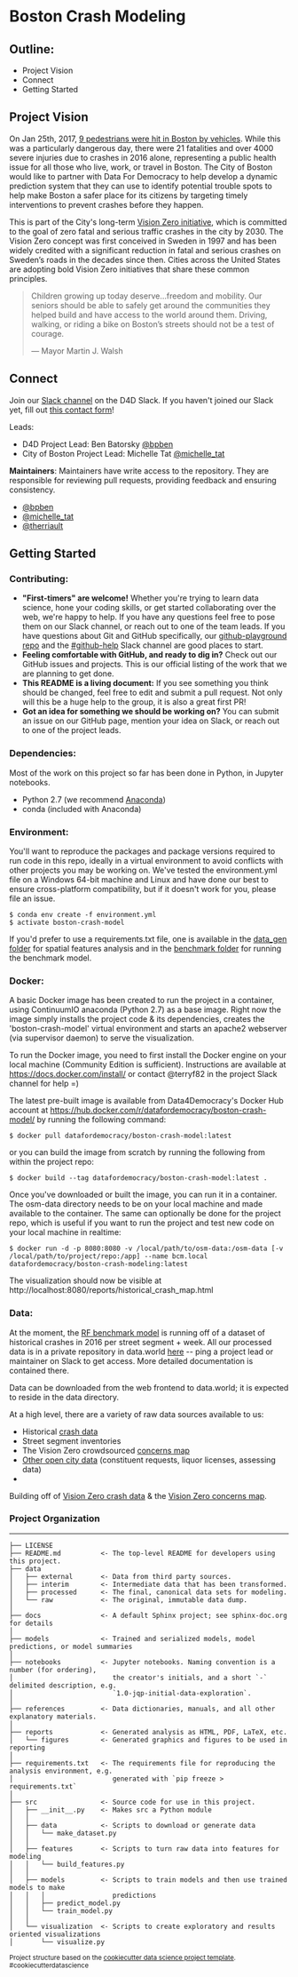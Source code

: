 Boston Crash Modeling
===================

Outline:
-----------------------
 - Project Vision
 - Connect
 - Getting Started


Project Vision
-----------------------
On Jan 25th, 2017, [9 pedestrians were hit in Boston by vehicles](http://www.bostonherald.com/news/local_coverage/2017/01/battle_for_safer_streets_nine_pedestrians_hit_in_boston_in_1_day). While this was a particularly dangerous day, there were 21 fatalities and over 4000 severe injuries due to crashes in 2016 alone, representing a public health issue for all those who live, work, or travel in Boston. The City of Boston would like to partner with Data For Democracy to help develop a dynamic prediction system that they can use to identify potential trouble spots to help make Boston a safer place for its citizens by targeting timely interventions to prevent crashes before they happen.

This is part of the City's long-term [Vision Zero initiative](http://www.visionzeroboston.org/), which is committed to the goal of zero fatal and serious traffic crashes in the city by 2030. The Vision Zero concept was first conceived in Sweden in 1997 and has been widely credited with a significant reduction in fatal and serious crashes on Sweden’s roads in the decades since then. Cities across the United States are adopting bold Vision Zero initiatives that share these common principles.

> Children growing up today deserve...freedom and mobility. Our seniors should be able to safely get around the communities they helped build and have access to the world around them. Driving, walking, or riding a bike on Boston’s streets should not be a test of courage.
>
> — Mayor Martin J. Walsh


Connect
-----------------------
Join our [Slack channel](https://datafordemocracy.slack.com/messages/p-boston-crash-model) on the D4D Slack. If you haven't joined our Slack yet, fill out [this contact form](http://datafordemocracy.org/contact.html)!

Leads:
 - D4D Project Lead: Ben Batorsky [@bpben](https://datafordemocracy.slack.com/messages/@bpben)
 - City of Boston Project Lead: Michelle Tat [@michelle_tat](https://datafordemocracy.slack.com/messages/@michelle_tat)

**Maintainers**: Maintainers have write access to the repository. They are responsible for reviewing pull requests, providing feedback and ensuring consistency.
 - [@bpben](https://datafordemocracy.slack.com/messages/@bpben)
 - [@michelle_tat](https://datafordemocracy.slack.com/messages/@michelle_tat)
 - [@therriault](https://datafordemocracy.slack.com/messages/@therriault)


Getting Started
-----------------------
### Contributing:
- **"First-timers" are welcome!** Whether you're trying to learn data science, hone your coding skills, or get started collaborating over the web, we're happy to help. If you have any questions feel free to pose them on our Slack channel, or reach out to one of the team leads. If you have questions about Git and GitHub specifically, our [github-playground repo](https://github.com/Data4Democracy/github-playground) and the [#github-help](https://datafordemocracy.slack.com/messages/github-help) Slack channel are good places to start.
- **Feeling comfortable with GitHub, and ready to dig in?** Check out our GitHub issues and projects. This is our official listing of the work that we are planning to get done.
- **This README is a living document:** If you see something you think should be changed, feel free to edit and submit a pull request. Not only will this be a huge help to the group, it is also a great first PR!
- **Got an idea for something we should be working on?** You can submit an issue on our GitHub page, mention your idea on Slack, or reach out to one of the project leads.

### Dependencies:
Most of the work on this project so far has been done in Python, in Jupyter notebooks.
- Python 2.7 (we recommend [Anaconda](https://www.continuum.io/downloads))
- conda (included with Anaconda)

### Environment:
You'll want to reproduce the packages and package versions required to run code in this repo, ideally in a virtual environment to avoid conflicts with other projects you may be working on. We've tested the environment.yml file on a Windows 64-bit machine and Linux and have done our best to ensure cross-platform compatibility, but if it doesn't work for you, please file an issue.

    $ conda env create -f environment.yml
    $ activate boston-crash-model

If you'd prefer to use a requirements.txt file, one is available in the [data_gen folder](https://github.com/Data4Democracy/boston-crash-modeling/tree/master/notebooks/data_generation) for spatial features analysis and in the [benchmark folder](https://github.com/Data4Democracy/boston-crash-modeling/tree/master/notebooks/benchmark) for running the benchmark model.

### Docker:
A basic Docker image has been created to run the project in a container, using ContinuumIO anaconda (Python 2.7) as a base image. Right now the image simply installs the project code & its dependencies, creates the 'boston-crash-model' virtual environment and starts an apache2 webserver (via supervisor daemon) to serve the visualization.

To run the Docker image, you need to first install the Docker engine on your local machine (Community Edition is sufficient). Instructions are available at https://docs.docker.com/install/ or contact @terryf82 in the project Slack channel for help =)

The latest pre-built image is available from Data4Democracy's Docker Hub account at https://hub.docker.com/r/datafordemocracy/boston-crash-model/ by running the following command:

    $ docker pull datafordemocracy/boston-crash-model:latest

or you can build the image from scratch by running the following from within the project repo:

    $ docker build --tag datafordemocracy/boston-crash-model:latest .

Once you've downloaded or built the image, you can run it in a container. The osm-data directory needs to be on your local machine and made available to the container. The same can optionally be done for the project repo, which is useful if you want to run the project and test new code on your local machine in realtime:

	$ docker run -d -p 8080:8080 -v /local/path/to/osm-data:/osm-data [-v /local/path/to/project/repo:/app] --name bcm.local datafordemocracy/boston-crash-modeling:latest

The visualization should now be visible at http://localhost:8080/reports/historical_crash_map.html

### Data:

At the moment, the [RF benchmark model](https://github.com/Data4Democracy/boston-crash-modeling/blob/master/notebooks/benchmark/crash_predict_benchmark.ipynb) is running off of a dataset of historical crashes in 2016 per street segment + week. All our processed data is in a private repository in data.world [here](https://data.world/data4democracy/boston-crash-model) -- ping a project lead or maintainer on Slack to get access. More detailed documentation is contained there.

Data can be downloaded from the web frontend to data.world; it is expected to reside in the data directory.

At a high level, there are a variety of raw data sources available to us:
- Historical [crash data](http://app01.cityofboston.gov/VisionZero)
- Street segment inventories
- The Vision Zero crowdsourced [concerns map](http://app01.cityofboston.gov/VZSafety)
- [Other open city data](https://data.boston.gov/) (constituent requests, liquor licenses, assessing data)
-

Building off of [Vision Zero crash data](http://app01.cityofboston.gov/VisionZero) & the [Vision Zero concerns map](http://app01.cityofboston.gov/VZSafety).

### Project Organization
------------

    ├── LICENSE
    ├── README.md          <- The top-level README for developers using this project.
    ├── data
    │   ├── external       <- Data from third party sources.
    │   ├── interim        <- Intermediate data that has been transformed.
    │   ├── processed      <- The final, canonical data sets for modeling.
    │   └── raw            <- The original, immutable data dump.
    │
    ├── docs               <- A default Sphinx project; see sphinx-doc.org for details
    │
    ├── models             <- Trained and serialized models, model predictions, or model summaries
    │
    ├── notebooks          <- Jupyter notebooks. Naming convention is a number (for ordering),
    │                         the creator's initials, and a short `-` delimited description, e.g.
    │                         `1.0-jqp-initial-data-exploration`.
    │
    ├── references         <- Data dictionaries, manuals, and all other explanatory materials.
    │
    ├── reports            <- Generated analysis as HTML, PDF, LaTeX, etc.
    │   └── figures        <- Generated graphics and figures to be used in reporting
    │
    ├── requirements.txt   <- The requirements file for reproducing the analysis environment, e.g.
    │                         generated with `pip freeze > requirements.txt`
    │
    ├── src                <- Source code for use in this project.
    │   ├── __init__.py    <- Makes src a Python module
    │   │
    │   ├── data           <- Scripts to download or generate data
    │   │   └── make_dataset.py
    │   │
    │   ├── features       <- Scripts to turn raw data into features for modeling
    │   │   └── build_features.py
    │   │
    │   ├── models         <- Scripts to train models and then use trained models to make
    │   │   │                 predictions
    │   │   ├── predict_model.py
    │   │   └── train_model.py
    │   │
    │   └── visualization  <- Scripts to create exploratory and results oriented visualizations
    │       └── visualize.py


<p><small>Project structure based on the <a target="_blank" href="https://drivendata.github.io/cookiecutter-data-science/">cookiecutter data science project template</a>. #cookiecutterdatascience</small></p>

